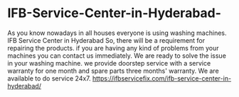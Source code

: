 # IFB-Service-Center-in-Hyderabad-
As you know nowadays in all houses everyone is using washing machines. IFB Service Center in Hyderabad So, there will be a requirement for repairing the products. if you are having any kind of problems from your machines you can contact us immediately. We are ready to solve the issue in your washing machine. we provide doorstep service with a service warranty for one month and spare parts three months' warranty. We are available to do service 24x7. https://ifbservicefix.com/ifb-service-center-in-hyderabad/
